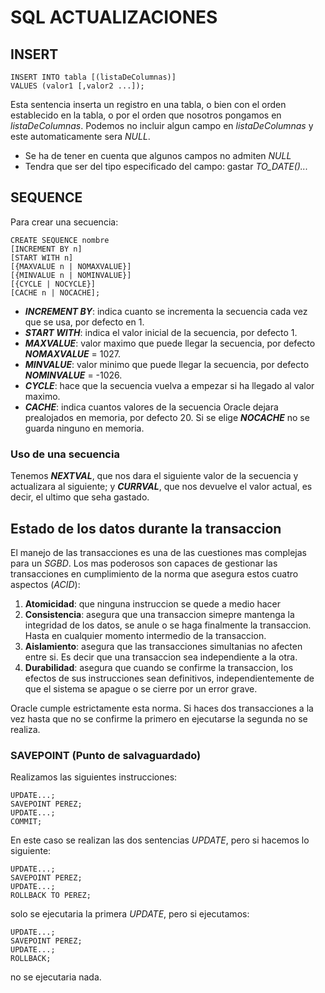 # SQL ACTUALIZACIONES

## INSERT
    INSERT INTO tabla [(listaDeColumnas)]
    VALUES (valor1 [,valor2 ...]);

Esta sentencia inserta un registro en una tabla, o bien con el orden establecido en la tabla, o por el orden que nosotros pongamos en *listaDeColumnas*. Podemos no incluir algun campo en *listaDeColumnas* y este automaticamente sera *NULL*.

- Se ha de tener en cuenta que algunos campos no admiten *NULL*
- Tendra que ser del tipo especificado del campo: gastar *TO_DATE()...*

## SEQUENCE
Para crear una secuencia:

    CREATE SEQUENCE nombre
    [INCREMENT BY n]
    [START WITH n]
    [{MAXVALUE n | NOMAXVALUE}]
    [{MINVALUE n | NOMINVALUE}]
    [{CYCLE | NOCYCLE}]
    [CACHE n | NOCACHE];

- ***INCREMENT BY***: indica cuanto se incrementa la secuencia cada vez que se usa, por defecto en 1.
- ***START WITH***: indica el valor inicial de la secuencia, por defecto 1.
- ***MAXVALUE***: valor maximo que puede llegar la secuencia, por defecto ***NOMAXVALUE*** = 1027.
- ***MINVALUE***: valor minimo que puede llegar la secuencia, por defecto ***NOMINVALUE*** = -1026.
- ***CYCLE***: hace que la secuencia vuelva a empezar si ha llegado al valor maximo.
- ***CACHE***: indica cuantos valores de la secuencia Oracle dejara prealojados en memoria, por defecto 20. Si se elige ***NOCACHE*** no se guarda ninguno en memoria.

### Uso de una secuencia
Tenemos ***NEXTVAL***, que nos dara el siguiente valor de la secuencia y actualizara al siguiente; y ***CURRVAL***, que nos devuelve el valor actual, es decir, el ultimo que seha gastado. 

## Estado de los datos durante la transaccion
El manejo de las transacciones es una de las cuestiones mas complejas para un *SGBD*. Los mas poderosos son capaces de gestionar las transacciones en cumplimiento de la norma que asegura estos cuatro aspectos (*ACID*):
1. **Atomicidad**: que ninguna instruccion se quede a medio hacer
2. **Consistencia**: asegura que una transaccion simepre mantenga la integridad de los datos, se anule o se haga finalmente la transaccion. Hasta en cualquier momento intermedio de la transaccion.
3. **Aislamiento**: asegura que las transacciones simultanias no afecten entre si. Es decir que una transaccion sea independiente a la otra.
4. **Durabilidad**: asegura que cuando se confirme la transaccion, los efectos de sus instrucciones sean definitivos, independientemente de que el sistema se apague o se cierre por un error grave.

Oracle cumple estrictamente esta norma. Si haces dos transacciones a la vez hasta que no se confirme la primero en ejecutarse la segunda no se realiza.

### SAVEPOINT (Punto de salvaguardado)
Realizamos las siguientes instrucciones:

    UPDATE...;
    SAVEPOINT PEREZ;
    UPDATE...;
    COMMIT;

En este caso se realizan las dos sentencias *UPDATE*, pero si hacemos lo siguiente:

    UPDATE...;
    SAVEPOINT PEREZ;
    UPDATE...;
    ROLLBACK TO PEREZ;

solo se ejecutaria la primera *UPDATE*, pero si ejecutamos:

    UPDATE...;
    SAVEPOINT PEREZ;
    UPDATE...;
    ROLLBACK;

no se ejecutaria nada.
